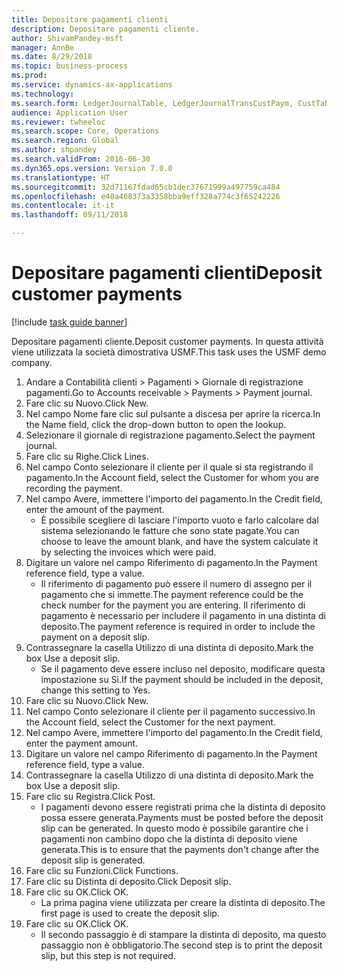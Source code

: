 ```yaml
--- 
title: Depositare pagamenti clienti
description: Depositare pagamenti cliente.
author: ShivamPandey-msft
manager: AnnBe
ms.date: 8/29/2018
ms.topic: business-process
ms.prod: 
ms.service: dynamics-ax-applications
ms.technology: 
ms.search.form: LedgerJournalTable, LedgerJournalTransCustPaym, CustTableLookup
audience: Application User
ms.reviewer: twheeloc
ms.search.scope: Core, Operations
ms.search.region: Global
ms.author: shpandey
ms.search.validFrom: 2016-06-30
ms.dyn365.ops.version: Version 7.0.0
ms.translationtype: HT
ms.sourcegitcommit: 32d71167fdad65cb1dec37671999a497759ca484
ms.openlocfilehash: e40a468373a3358bba9eff328a774c3f65242226
ms.contentlocale: it-it
ms.lasthandoff: 09/11/2018

---
```

# <a name="deposit-customer-payments"></a><span data-ttu-id="c40d4-103">Depositare pagamenti clienti</span><span class="sxs-lookup"><span data-stu-id="c40d4-103">Deposit customer payments</span></span>

[!include [task guide banner](../../includes/task-guide-banner.md)]

<span data-ttu-id="c40d4-104">Depositare pagamenti cliente.</span><span class="sxs-lookup"><span data-stu-id="c40d4-104">Deposit customer payments.</span></span> <span data-ttu-id="c40d4-105">In questa attività viene utilizzata la società dimostrativa USMF.</span><span class="sxs-lookup"><span data-stu-id="c40d4-105">This task uses the USMF demo company.</span></span>

1. <span data-ttu-id="c40d4-106">Andare a Contabilità clienti > Pagamenti > Giornale di registrazione pagamenti.</span><span class="sxs-lookup"><span data-stu-id="c40d4-106">Go to Accounts receivable > Payments > Payment journal.</span></span>
2. <span data-ttu-id="c40d4-107">Fare clic su Nuovo.</span><span class="sxs-lookup"><span data-stu-id="c40d4-107">Click New.</span></span>
3. <span data-ttu-id="c40d4-108">Nel campo Nome fare clic sul pulsante a discesa per aprire la ricerca.</span><span class="sxs-lookup"><span data-stu-id="c40d4-108">In the Name field, click the drop-down button to open the lookup.</span></span>
4. <span data-ttu-id="c40d4-109">Selezionare il giornale di registrazione pagamento.</span><span class="sxs-lookup"><span data-stu-id="c40d4-109">Select the payment journal.</span></span> 
5. <span data-ttu-id="c40d4-110">Fare clic su Righe.</span><span class="sxs-lookup"><span data-stu-id="c40d4-110">Click Lines.</span></span>
6. <span data-ttu-id="c40d4-111">Nel campo Conto selezionare il cliente per il quale si sta registrando il pagamento.</span><span class="sxs-lookup"><span data-stu-id="c40d4-111">In the Account field, select the Customer for whom you are recording the payment.</span></span>
7. <span data-ttu-id="c40d4-112">Nel campo Avere, immettere l'importo del pagamento.</span><span class="sxs-lookup"><span data-stu-id="c40d4-112">In the Credit field, enter the amount of the payment.</span></span>
    * <span data-ttu-id="c40d4-113">È possibile scegliere di lasciare l'importo vuoto e farlo calcolare dal sistema selezionando le fatture che sono state pagate.</span><span class="sxs-lookup"><span data-stu-id="c40d4-113">You can choose to leave the amount blank, and have the system calculate it by selecting the invoices which were paid.</span></span>  
8. <span data-ttu-id="c40d4-114">Digitare un valore nel campo Riferimento di pagamento.</span><span class="sxs-lookup"><span data-stu-id="c40d4-114">In the Payment reference field, type a value.</span></span>
    * <span data-ttu-id="c40d4-115">Il riferimento di pagamento può essere il numero di assegno per il pagamento che si immette.</span><span class="sxs-lookup"><span data-stu-id="c40d4-115">The payment reference could be the check number for the payment you are entering.</span></span> <span data-ttu-id="c40d4-116">Il riferimento di pagamento è necessario per includere il pagamento in una distinta di deposito.</span><span class="sxs-lookup"><span data-stu-id="c40d4-116">The payment reference is required in order to include the payment on a deposit slip.</span></span>  
9. <span data-ttu-id="c40d4-117">Contrassegnare la casella Utilizzo di una distinta di deposito.</span><span class="sxs-lookup"><span data-stu-id="c40d4-117">Mark the box Use a deposit slip.</span></span>
    * <span data-ttu-id="c40d4-118">Se il pagamento deve essere incluso nel deposito, modificare questa impostazione su Sì.</span><span class="sxs-lookup"><span data-stu-id="c40d4-118">If the payment should be included in the deposit, change this setting to Yes.</span></span>  
10. <span data-ttu-id="c40d4-119">Fare clic su Nuovo.</span><span class="sxs-lookup"><span data-stu-id="c40d4-119">Click New.</span></span>
11. <span data-ttu-id="c40d4-120">Nel campo Conto selezionare il cliente per il pagamento successivo.</span><span class="sxs-lookup"><span data-stu-id="c40d4-120">In the Account field, select the Customer for the next payment.</span></span>
12. <span data-ttu-id="c40d4-121">Nel campo Avere, immettere l'importo del pagamento.</span><span class="sxs-lookup"><span data-stu-id="c40d4-121">In the Credit field, enter the payment amount.</span></span>
13. <span data-ttu-id="c40d4-122">Digitare un valore nel campo Riferimento di pagamento.</span><span class="sxs-lookup"><span data-stu-id="c40d4-122">In the Payment reference field, type a value.</span></span>
14. <span data-ttu-id="c40d4-123">Contrassegnare la casella Utilizzo di una distinta di deposito.</span><span class="sxs-lookup"><span data-stu-id="c40d4-123">Mark the box Use a deposit slip.</span></span>
15. <span data-ttu-id="c40d4-124">Fare clic su Registra.</span><span class="sxs-lookup"><span data-stu-id="c40d4-124">Click Post.</span></span>
    * <span data-ttu-id="c40d4-125">I pagamenti devono essere registrati prima che la distinta di deposito possa essere generata.</span><span class="sxs-lookup"><span data-stu-id="c40d4-125">Payments must be posted before the deposit slip can be generated.</span></span> <span data-ttu-id="c40d4-126">In questo modo è possibile garantire che i pagamenti non cambino dopo che la distinta di deposito viene generata.</span><span class="sxs-lookup"><span data-stu-id="c40d4-126">This is to ensure that the payments don't change after the deposit slip is generated.</span></span>  
16. <span data-ttu-id="c40d4-127">Fare clic su Funzioni.</span><span class="sxs-lookup"><span data-stu-id="c40d4-127">Click Functions.</span></span>
17. <span data-ttu-id="c40d4-128">Fare clic su Distinta di deposito.</span><span class="sxs-lookup"><span data-stu-id="c40d4-128">Click Deposit slip.</span></span>
18. <span data-ttu-id="c40d4-129">Fare clic su OK.</span><span class="sxs-lookup"><span data-stu-id="c40d4-129">Click OK.</span></span>
    * <span data-ttu-id="c40d4-130">La prima pagina viene utilizzata per creare la distinta di deposito.</span><span class="sxs-lookup"><span data-stu-id="c40d4-130">The first page is used to create the deposit slip.</span></span>  
19. <span data-ttu-id="c40d4-131">Fare clic su OK.</span><span class="sxs-lookup"><span data-stu-id="c40d4-131">Click OK.</span></span>
    * <span data-ttu-id="c40d4-132">Il secondo passaggio è di stampare la distinta di deposito, ma questo passaggio non è obbligatorio.</span><span class="sxs-lookup"><span data-stu-id="c40d4-132">The second step is to print the deposit slip, but this step is not required.</span></span>  


